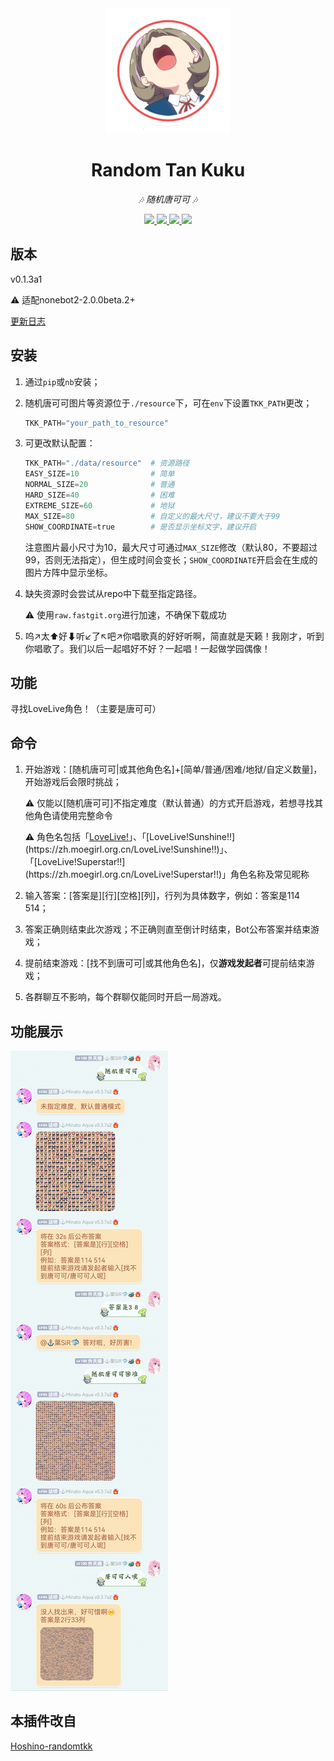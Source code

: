 <div align="center">
    <img width="200" src="tkk_logo.png" alt="logo"></br>

# Random Tan Kuku

<!-- prettier-ignore-start -->
<!-- markdownlint-disable-next-line MD036 -->
_🎶 随机唐可可 🎶_
<!-- prettier-ignore-end -->

</div>
<p align="center">
  
  <a href="https://github.com/MinatoAquaCrews/nonebot_plugin_randomtkk/blob/main/LICENSE">
    <img src="https://img.shields.io/github/license/MinatoAquaCrews/nonebot_plugin_randomtkk?color=blue">
  </a>

  <a href="https://github.com/nonebot/nonebot2">
    <img src="https://img.shields.io/badge/nonebot2-2.0.0beta.2+-green">
  </a>

  <a href="https://github.com/MinatoAquaCrews/nonebot_plugin_randomtkk/releases/tag/v0.1.3a1">
    <img src="https://img.shields.io/github/v/release/MinatoAquaCrews/nonebot_plugin_randomtkk?color=orange">
  </a>

  <a href="https://www.codefactor.io/repository/github/MinatoAquaCrews/nonebot_plugin_randomtkk">
    <img src="https://img.shields.io/codefactor/grade/github/MinatoAquaCrews/nonebot_plugin_randomtkk/main?color=red">
  </a>
  
</p>

## 版本

v0.1.3a1

⚠ 适配nonebot2-2.0.0beta.2+

[更新日志](https://github.com/MinatoAquaCrews/nonebot_plugin_randomtkk/releases/tag/v0.1.3a1)

## 安装

1. 通过`pip`或`nb`安装；

2. 随机唐可可图片等资源位于`./resource`下，可在`env`下设置`TKK_PATH`更改；

    ```python
    TKK_PATH="your_path_to_resource"
    ```

3. 可更改默认配置：

    ```python
    TKK_PATH="./data/resource"  # 资源路径
    EASY_SIZE=10                # 简单
    NORMAL_SIZE=20              # 普通
    HARD_SIZE=40                # 困难
    EXTREME_SIZE=60             # 地狱
    MAX_SIZE=80                 # 自定义的最大尺寸，建议不要大于99
    SHOW_COORDINATE=true        # 是否显示坐标文字，建议开启
    ```

    注意图片最小尺寸为10，最大尺寸可通过`MAX_SIZE`修改（默认80，不要超过99，否则无法指定），但生成时间会变长；`SHOW_COORDINATE`开启会在生成的图片方阵中显示坐标。
    
4. 缺失资源时会尝试从repo中下载至指定路径。

    ⚠ 使用`raw.fastgit.org`进行加速，不确保下载成功

5. 呜↗太⬆好⬇听↙了↖吧↗你唱歌真的好好听啊，简直就是天籁！我刚才，听到你唱歌了。我们以后一起唱好不好？一起唱！一起做学园偶像！

## 功能

寻找LoveLive角色！（主要是唐可可）

## 命令

1. 开始游戏：[随机唐可可|或其他角色名]+[简单/普通/困难/地狱/自定义数量]，开始游戏后会限时挑战；

    ⚠ 仅能以[随机唐可可]不指定难度（默认普通）的方式开启游戏，若想寻找其他角色请使用完整命令

    ⚠ 角色名包括「[LoveLive!](https://zh.moegirl.org.cn/LoveLive!)」、「[LoveLive!Sunshine!!](https://zh.moegirl.org.cn/LoveLive!Sunshine!!)」、「[LoveLive!Superstar!!](https://zh.moegirl.org.cn/LoveLive!Superstar!!)」角色名称及常见昵称

2. 输入答案：[答案是][行][空格][列]，行列为具体数字，例如：答案是114 514；

3. 答案正确则结束此次游戏；不正确则直至倒计时结束，Bot公布答案并结束游戏；

4. 提前结束游戏：[找不到唐可可|或其他角色名]，仅**游戏发起者**可提前结束游戏；

5. 各群聊互不影响，每个群聊仅能同时开启一局游戏。

## 功能展示

![tkk_display](./tkk_display.jpg)

## 本插件改自

[Hoshino-randomtkk](https://github.com/kosakarin/hoshino_big_cockroach)

